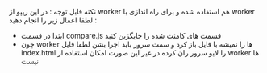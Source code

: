 نکته قابل توجه : 
در این ریپو از worker هم استفاده شده و برای راه اندازی با worker لطفا اعمال زیر را انجام دهید :
- ابتدا در قسمت compare.js قسمت های کامنت شده را جایگزین کنید
- چون worker ها را نمیشه با فایل باز کرد و سمت سرور باید اجرا بشن لطفا فایل index.html را لایو سرور ران کرده در غیر این صورت امکان استفاده از worker ها نیست
